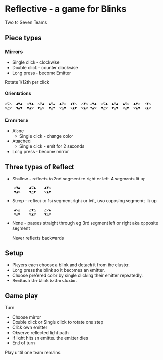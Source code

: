 # Reflective - a game for Blinks

Two to Seven Teams

## Piece types

### Mirrors
- Single click - clockwise
- Double click - counter clockwise
- Long press - become Emitter

Rotate 1/12th per click

#### Orientations

    △▽△  ▲▼▲  △▼▲  △▽▲  ▲▽▲  ▲▽△  ▲▼△  △▼△ △▼▲  △▽▲  ▲▽▲  ▲▽△  ▲▼△  △▼△
    ▽△▽  ▼▲▼  ▼▲▽  ▼△▽  ▼△▼  ▽△▼  ▽▲▼  ▽▲▽ ▼▲▽  ▼△▽  ▼△▼  ▽△▼  ▽▲▼  ▽▲▽

### Emmiters

- Alone
  - Single click - change color
- Attached
  - Single click - emit for 2 seconds
- Long press - become mirror

## Three types of Reflect

- Shallow - reflects to 2nd segment to right or left,  4 segments lit up
```
    △▼▲    ▲▽▲    ▲▼△
    ▼▲▽    ▼△▼    ▽▲▼
```
- Steep - reflect to 1st segment right or left, two opposing segments lit up
```
    ▲▽△    △▼△    △▽▲
    ▽△▼    ▽▲▽    ▼△▽
```
- None - passes straight through eg 3rd segment left or right aka opposite segment

  Never reflects backwards
  
## Setup

- Players each choose a blink and detach it from the cluster.
- Long press the blink so it becomes an emitter.
- Choose prefered color by single clicking their emitter repeatedly.
- Reattach the blink to the cluster.

## Game play

Turn

- Choose mirror
- Double click or Single click to rotate one step
- Click own emitter
- Observe reflected light path
- If light hits an emitter, the emitter dies
- End of turn

Play until one team remains.
